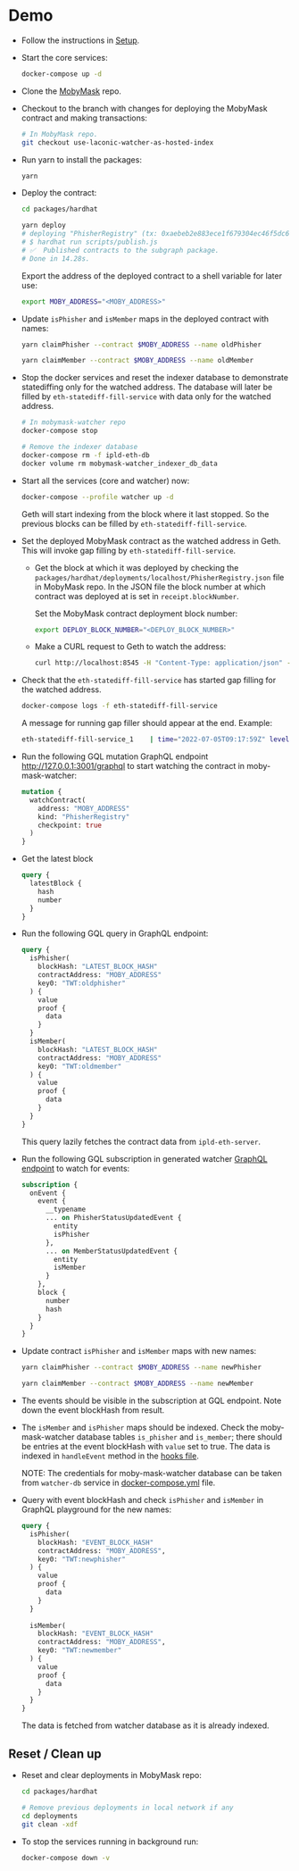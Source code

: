 # Demo

* Follow the instructions in [Setup](../README.md#setup).

* Start the core services:

  ```bash
  docker-compose up -d
  ```

* Clone the [MobyMask](https://github.com/vulcanize/MobyMask) repo.

* Checkout to the branch with changes for deploying the MobyMask contract and making transactions:

  ```bash
  # In MobyMask repo.
  git checkout use-laconic-watcher-as-hosted-index
  ```

* Run yarn to install the packages:

  ```bash
  yarn
  ```

* Deploy the contract:

  ```bash
  cd packages/hardhat

  yarn deploy
  # deploying "PhisherRegistry" (tx: 0xaebeb2e883ece1f679304ec46f5dc61ca74f9e168427268a7dfa8802195b8de0)...: deployed at <MOBY_ADDRESS> with 2306221 gas
  # $ hardhat run scripts/publish.js
  # ✅  Published contracts to the subgraph package.
  # Done in 14.28s.
  ```
  
  Export the address of the deployed contract to a shell variable for later use:

  ```bash
  export MOBY_ADDRESS="<MOBY_ADDRESS>"
  ```

* Update `isPhisher` and `isMember` maps in the deployed contract with names:

  ```bash
  yarn claimPhisher --contract $MOBY_ADDRESS --name oldPhisher
  ```

  ```bash
  yarn claimMember --contract $MOBY_ADDRESS --name oldMember
  ```

* Stop the docker services and reset the indexer database to demonstrate statediffing only for the watched address. The database will later be filled by `eth-statediff-fill-service` with data only for the watched address. 

  ```bash
  # In mobymask-watcher repo
  docker-compose stop

  # Remove the indexer database
  docker-compose rm -f ipld-eth-db
  docker volume rm mobymask-watcher_indexer_db_data
  ```

* Start all the services (core and watcher) now: 

  ```bash
  docker-compose --profile watcher up -d
  ```

  Geth will start indexing from the block where it last stopped. So the previous blocks can be filled by `eth-statediff-fill-service`.

* Set the deployed MobyMask contract as the watched address in Geth. This will invoke gap filling by `eth-statediff-fill-service`.

  * Get the block at which it was deployed by checking the `packages/hardhat/deployments/localhost/PhisherRegistry.json` file in MobyMask repo. In the JSON file the block number at which contract was deployed at is set in `receipt.blockNumber`.

    Set the MobyMask contract deployment block number:

    ```bash
    export DEPLOY_BLOCK_NUMBER="<DEPLOY_BLOCK_NUMBER>"
    ```

  * Make a CURL request to Geth to watch the address:

    ```bash
    curl http://localhost:8545 -H "Content-Type: application/json" -d '{ "jsonrpc":"2.0", "method":"statediff_watchAddress", "params":["add",[{ "Address":"'"$MOBY_ADDRESS"'", "CreatedAt": '"$DEPLOY_BLOCK_NUMBER"' }]], "id":1 }'
    ```

* Check that the `eth-statediff-fill-service` has started gap filling for the watched address.

  ```bash
  docker-compose logs -f eth-statediff-fill-service
  ```

  A message for running gap filler should appear at the end. Example:
  
  ```bash
  eth-statediff-fill-service_1    | time="2022-07-05T09:17:59Z" level=info msg="running watched address gap filler for block range: (30, 137)"
  ```

* Run the following GQL mutation GraphQL endpoint http://127.0.0.1:3001/graphql to start watching the contract in moby-mask-watcher:

  ```graphql
  mutation {
    watchContract(
      address: "MOBY_ADDRESS"
      kind: "PhisherRegistry"
      checkpoint: true
    )
  }
  ```

* Get the latest block

    ```graphql
    query {
      latestBlock {
        hash
        number
      }
    }
    ```

* Run the following GQL query in GraphQL endpoint:

  ```graphql
  query {
    isPhisher(
      blockHash: "LATEST_BLOCK_HASH"
      contractAddress: "MOBY_ADDRESS"
      key0: "TWT:oldphisher"
    ) {
      value
      proof {
        data
      }
    }
    isMember(
      blockHash: "LATEST_BLOCK_HASH"
      contractAddress: "MOBY_ADDRESS"
      key0: "TWT:oldmember"
    ) {
      value
      proof {
        data
      }
    }
  }
  ```

  This query lazily fetches the contract data from `ipld-eth-server`.

* Run the following GQL subscription in generated watcher [GraphQL endpoint](http://127.0.0.1:3001/graphql) to watch for events:

  ```graphql
  subscription {
    onEvent {
      event {
        __typename
        ... on PhisherStatusUpdatedEvent {
          entity
          isPhisher
        },
        ... on MemberStatusUpdatedEvent {
          entity
          isMember
        }
      },
      block {
        number
        hash
      }
    }
  }
  ```

* Update contract `isPhisher` and `isMember` maps with new names:

  ```bash
  yarn claimPhisher --contract $MOBY_ADDRESS --name newPhisher 
  ```

  ```bash
  yarn claimMember --contract $MOBY_ADDRESS --name newMember
  ```

* The events should be visible in the subscription at GQL endpoint. Note down the event blockHash from result.

* The `isMember` and `isPhisher` maps should be indexed. Check the moby-mask-watcher database tables `is_phisher` and `is_member`; there should be entries at the event blockHash with `value` set to true. The data is indexed in `handleEvent` method in the [hooks file](https://github.com/vulcanize/graph-watcher-ts/blob/graph-watcher/packages/moby-mask-watcher/src/hooks.ts).

  NOTE: The credentials for moby-mask-watcher database can be taken from `watcher-db` service in [docker-compose.yml](./docker-compose.yml) file.

* Query with event blockHash and check `isPhisher` and `isMember` in GraphQL playground for the new names:

  ```graphql
  query {
    isPhisher(
      blockHash: "EVENT_BLOCK_HASH"
      contractAddress: "MOBY_ADDRESS",
      key0: "TWT:newphisher"
    ) {
      value
      proof {
        data
      }
    }
    
    isMember(
      blockHash: "EVENT_BLOCK_HASH"
      contractAddress: "MOBY_ADDRESS",
      key0: "TWT:newmember"
    ) {
      value
      proof {
        data
      }
    }
  }
  ```

  The data is fetched from watcher database as it is already indexed.

## Reset / Clean up

* Reset and clear deployments in MobyMask repo:

  ```bash
  cd packages/hardhat

  # Remove previous deployments in local network if any
  cd deployments
  git clean -xdf
  ```

* To stop the services running in background run:

  ```bash
  docker-compose down -v
  ```
